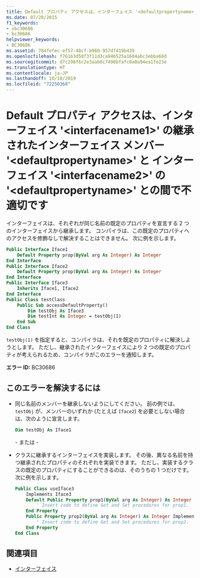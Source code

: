 ```yaml
---
title: Default プロパティ アクセスは、インターフェイス '<defaultpropertyname>' の継承インターフェイス メンバー '<interfacename1>' とインターフェイス '<defaultpropertyname>' の '<interfacename2>' との間で不適切です。
ms.date: 07/20/2015
f1_keywords:
- vbc30686
- bc30686
helpviewer_keywords:
- BC30686
ms.assetid: 784fefec-ef57-48cf-b960-957df419b439
ms.openlocfilehash: f76163d58f3f11d3ca946525a1604abc3ebba68d
ms.sourcegitcommit: d7c298f6c2e3aab0c7498bfafc0a0a94ea1fe23e
ms.translationtype: HT
ms.contentlocale: ja-JP
ms.lasthandoff: 10/10/2019
ms.locfileid: "72250368"
---
```

# <a name="default-property-access-is-ambiguous-between-the-inherited-interface-members-defaultpropertyname-of-interface-interfacename1-and-defaultpropertyname-of-interface-interfacename2"></a>Default プロパティ アクセスは、インターフェイス '\<interfacename1>' の継承されたインターフェイス メンバー '\<defaultpropertyname>' と インターフェイス '\<interfacename2>' の '\<defaultpropertyname>' との間で不適切です

インターフェイスは、それぞれが同じ名前の既定のプロパティを宣言する 2 つのインターフェイスから継承します。 コンパイラは、この既定のプロパティへのアクセスを修飾なしで解決することはできません。 次に例を示します。

```vb
Public Interface Iface1
    Default Property prop(ByVal arg As Integer) As Integer
End Interface
Public Interface Iface2
    Default Property prop(ByVal arg As Integer) As Integer
End Interface
Public Interface Iface3
    Inherits Iface1, Iface2
End Interface
Public Class testClass
    Public Sub accessDefaultProperty()
        Dim testObj As Iface3
        Dim testInt As Integer = testObj(1)
    End Sub
End Class
```

`testObj(1)` を指定すると、コンパイラは、それを既定のプロパティに解決しようとします。 ただし、継承されたインターフェイスにより 2 つの既定のプロパティが考えられるため、コンパイラがこのエラーを通知します。

**エラー ID:** BC30686

## <a name="to-correct-this-error"></a>このエラーを解決するには

- 同じ名前のメンバーを継承しないようにしてください。 前の例では、`testObj` が、メンバーのいずれか (たとえば `Iface2`) を必要としない場合は、次のように宣言します。

  ```vb
  Dim testObj As Iface1
  ```

  \- または -

- クラスに継承するインターフェイスを実装します。 その後、異なる名前を持つ継承されたプロパティのそれぞれを実装できます。 ただし、実装するクラスの既定のプロパティにすることができるのは、そのうちの 1 つだけです。 次に例を示します。

  ```vb
  Public Class useIface3
      Implements Iface3
      Default Public Property prop1(ByVal arg As Integer) As Integer Implements Iface1.prop
          ' Insert code to define Get and Set procedures for prop1.
      End Property
      Public Property prop2(ByVal arg As Integer) As Integer Implements Iface2.prop
          ' Insert code to define Get and Set procedures for prop2.
      End Property
  End Class
  ```

## <a name="see-also"></a>関連項目

- [インターフェイス](../../programming-guide/language-features/interfaces/index.md)
